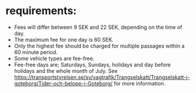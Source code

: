 # requirements:

- Fees will differ between 9 SEK and 22 SEK, depending on the time of day.
- The maximum fee for one day is 60 SEK.
- Only the highest fee should be charged for multiple passages within a 60 minute period.
- Some vehicle types are fee-free.
- Fee-free days are; Saturdays, Sundays, holidays and day before holidays and the whole month of July. See https://transportstyrelsen.se/sv/vagtrafik/Trangselskatt/Trangselskatt-i-goteborg/Tider-och-belopp-i-Goteborg/ for more information.
